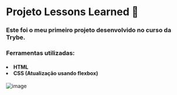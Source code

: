 <h1>Projeto Lessons Learned 🚀</h1> 

<h3>Este foi o meu primeiro projeto desenvolvido no curso da Trybe.</h3>

<h3>Ferramentas utilizadas:</h3>
<h4>
  <li>HTML
  <li>CSS (Atualização usando flexbox)
</h4>

![image](https://user-images.githubusercontent.com/47389261/158071765-73e8ec63-b6da-4618-9b05-30fb44550a1a.png)
